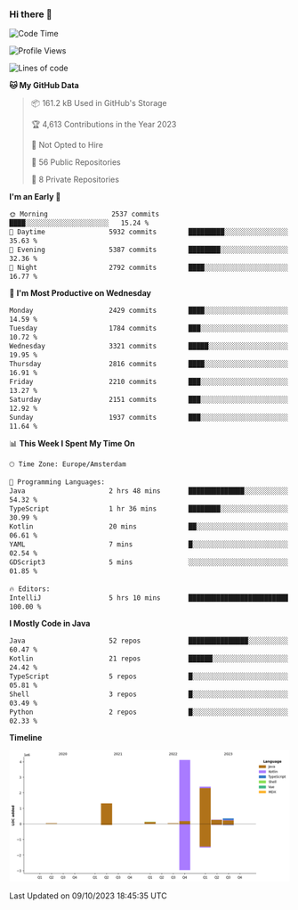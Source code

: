 ### Hi there 👋


<!--START_SECTION:waka-->
![Code Time](http://img.shields.io/badge/Code%20Time-3%2C580%20hrs%2023%20mins-blue)

![Profile Views](http://img.shields.io/badge/Profile%20Views-23-blue)

![Lines of code](https://img.shields.io/badge/From%20Hello%20World%20I%27ve%20Written-8.6%20million%20lines%20of%20code-blue)

**🐱 My GitHub Data** 

> 📦 161.2 kB Used in GitHub's Storage 
 > 
> 🏆 4,613 Contributions in the Year 2023
 > 
> 🚫 Not Opted to Hire
 > 
> 📜 56 Public Repositories 
 > 
> 🔑 8 Private Repositories 
 > 
**I'm an Early 🐤** 

```text
🌞 Morning                2537 commits        ████░░░░░░░░░░░░░░░░░░░░░   15.24 % 
🌆 Daytime                5932 commits        █████████░░░░░░░░░░░░░░░░   35.63 % 
🌃 Evening                5387 commits        ████████░░░░░░░░░░░░░░░░░   32.36 % 
🌙 Night                  2792 commits        ████░░░░░░░░░░░░░░░░░░░░░   16.77 % 
```
📅 **I'm Most Productive on Wednesday** 

```text
Monday                   2429 commits        ████░░░░░░░░░░░░░░░░░░░░░   14.59 % 
Tuesday                  1784 commits        ███░░░░░░░░░░░░░░░░░░░░░░   10.72 % 
Wednesday                3321 commits        █████░░░░░░░░░░░░░░░░░░░░   19.95 % 
Thursday                 2816 commits        ████░░░░░░░░░░░░░░░░░░░░░   16.91 % 
Friday                   2210 commits        ███░░░░░░░░░░░░░░░░░░░░░░   13.27 % 
Saturday                 2151 commits        ███░░░░░░░░░░░░░░░░░░░░░░   12.92 % 
Sunday                   1937 commits        ███░░░░░░░░░░░░░░░░░░░░░░   11.64 % 
```


📊 **This Week I Spent My Time On** 

```text
🕑︎ Time Zone: Europe/Amsterdam

💬 Programming Languages: 
Java                     2 hrs 48 mins       ██████████████░░░░░░░░░░░   54.32 % 
TypeScript               1 hr 36 mins        ████████░░░░░░░░░░░░░░░░░   30.99 % 
Kotlin                   20 mins             ██░░░░░░░░░░░░░░░░░░░░░░░   06.61 % 
YAML                     7 mins              █░░░░░░░░░░░░░░░░░░░░░░░░   02.54 % 
GDScript3                5 mins              ░░░░░░░░░░░░░░░░░░░░░░░░░   01.85 % 

🔥 Editors: 
IntelliJ                 5 hrs 10 mins       █████████████████████████   100.00 % 
```

**I Mostly Code in Java** 

```text
Java                     52 repos            ███████████████░░░░░░░░░░   60.47 % 
Kotlin                   21 repos            ██████░░░░░░░░░░░░░░░░░░░   24.42 % 
TypeScript               5 repos             █░░░░░░░░░░░░░░░░░░░░░░░░   05.81 % 
Shell                    3 repos             █░░░░░░░░░░░░░░░░░░░░░░░░   03.49 % 
Python                   2 repos             █░░░░░░░░░░░░░░░░░░░░░░░░   02.33 % 
```



**Timeline**

![Lines of Code chart](https://raw.githubusercontent.com/powercasgamer/powercasgamer/master/assets/bar_graph.png)


 Last Updated on 09/10/2023 18:45:35 UTC
<!--END_SECTION:waka-->
